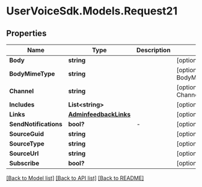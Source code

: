 # UserVoiceSdk.Models.Request21
## Properties

Name | Type | Description | Notes
------------ | ------------- | ------------- | -------------
**Body** | **string** |  | [optional] 
**BodyMimeType** | **string** |  | [optional] [default to BodyMimeTypeEnum.Plain]
**Channel** | **string** |  | [optional] [default to ChannelEnum.Api]
**Includes** | **List&lt;string&gt;** |  | [optional] 
**Links** | [**AdminfeedbackLinks**](AdminfeedbackLinks.md) |  | [optional] 
**SendNotifications** | **bool?** | - | [optional] [default to true]
**SourceGuid** | **string** |  | [optional] 
**SourceType** | **string** |  | [optional] 
**SourceUrl** | **string** |  | [optional] 
**Subscribe** | **bool?** |  | [optional] 

[[Back to Model list]](../README.md#documentation-for-models) [[Back to API list]](../README.md#documentation-for-api-endpoints) [[Back to README]](../README.md)

